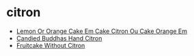 # citron

 * [Lemon Or Orange Cake Em Cake Citron Ou Cake Orange Em](../../index/l/lemon-or-orange-cake-em-cake-citron-ou-cake-orange-em-355943.json)
 * [Candied Buddhas Hand Citron](../../index/c/candied-buddhas-hand-citron.json)
 * [Fruitcake Without Citron](../../index/f/fruitcake-without-citron.json)
